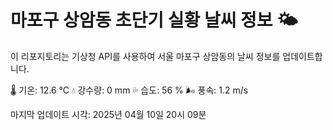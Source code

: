 
# 마포구 상암동 초단기 실황 날씨 정보 🌤️

이 리포지토리는 기상청 API를 사용하여 서울 마포구 상암동의 날씨 정보를 업데이트합니다. 

🌡️ 기온: 12.6 ℃
💧 강수량: 0 mm
💦 습도: 56 %
🌬️ 풍속: 1.2 m/s

마지막 업데이트 시각: 2025년 04월 10일 20시 09분    
